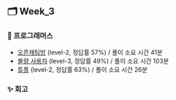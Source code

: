 ## 🗂️ Week_3

### 👾 프로그래머스

- [오픈채팅방](https://school.programmers.co.kr/learn/courses/30/lessons/42888) (level-2, 정답률 57%) / 풀이 소요 시간 41분
- [불량 사용자](https://school.programmers.co.kr/learn/courses/30/lessons/64064) (level-3, 정답률 49%) / 풀이 소요 시간 103분
- [튜플](https://school.programmers.co.kr/learn/courses/30/lessons/64065) (level-2, 정답률 63%) / 풀이 소요 시간 26분

### ✨ 회고
